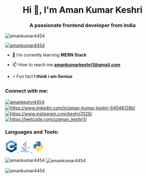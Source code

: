 <h1 align="center">Hi 👋, I'm Aman Kumar Keshri</h1>
<h3 align="center">A passionate frontend developer from India</h3>

<p align="left"> <img src="https://komarev.com/ghpvc/?username=amankumar4454&label=Profile%20views&color=0e75b6&style=flat" alt="amankumar4454" /> </p>

<p align="left"> <a href="https://github.com/ryo-ma/github-profile-trophy"><img src="https://github-profile-trophy.vercel.app/?username=amankumar4454" alt="amankumar4454" /></a> </p>

- 🌱 I’m currently learning **MERN Stack**

- 📫 How to reach me **amankumarkeshri1@gmail.com**

- ⚡ Fun fact **I think i am Genius**

<h3 align="left">Connect with me:</h3>
<p align="left">
<a href="https://twitter.com/amankeshri4454" target="blank"><img align="center" src="https://raw.githubusercontent.com/rahuldkjain/github-profile-readme-generator/master/src/images/icons/Social/twitter.svg" alt="amankeshri4454" height="30" width="40" /></a>
<a href="https://linkedin.com/in/https://www.linkedin.com/in/aman-kumar-keshri-64046128b/" target="blank"><img align="center" src="https://raw.githubusercontent.com/rahuldkjain/github-profile-readme-generator/master/src/images/icons/Social/linked-in-alt.svg" alt="https://www.linkedin.com/in/aman-kumar-keshri-64046128b/" height="30" width="40" /></a>
<a href="https://instagram.com/https://www.instagram.com/keshri7029/" target="blank"><img align="center" src="https://raw.githubusercontent.com/rahuldkjain/github-profile-readme-generator/master/src/images/icons/Social/instagram.svg" alt="https://www.instagram.com/keshri7029/" height="30" width="40" /></a>
<a href="https://www.leetcode.com/https://leetcode.com/u/aman_keshri1/" target="blank"><img align="center" src="https://raw.githubusercontent.com/rahuldkjain/github-profile-readme-generator/master/src/images/icons/Social/leet-code.svg" alt="https://leetcode.com/u/aman_keshri1/" height="30" width="40" /></a>
</p>

<h3 align="left">Languages and Tools:</h3>
<p align="left"> <a href="https://www.w3schools.com/cpp/" target="_blank" rel="noreferrer"> <img src="https://raw.githubusercontent.com/devicons/devicon/master/icons/cplusplus/cplusplus-original.svg" alt="cplusplus" width="40" height="40"/> </a> <a href="https://www.java.com" target="_blank" rel="noreferrer"> <img src="https://raw.githubusercontent.com/devicons/devicon/master/icons/java/java-original.svg" alt="java" width="40" height="40"/> </a> <a href="https://www.python.org" target="_blank" rel="noreferrer"> <img src="https://raw.githubusercontent.com/devicons/devicon/master/icons/python/python-original.svg" alt="python" width="40" height="40"/> </a> </p>

<p><img align="left" src="https://github-readme-stats.vercel.app/api/top-langs?username=amankumar4454&show_icons=true&locale=en&layout=compact" alt="amankumar4454" /></p>

<p>&nbsp;<img align="center" src="https://github-readme-stats.vercel.app/api?username=amankumar4454&show_icons=true&locale=en" alt="amankumar4454" /></p>

<p><img align="center" src="https://github-readme-streak-stats.herokuapp.com/?user=amankumar4454&" alt="amankumar4454" /></p>
